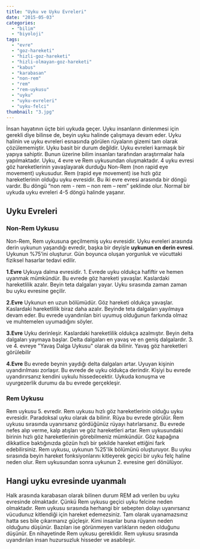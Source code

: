 ```yaml
---
title: "Uyku ve Uyku Evreleri"
date: "2015-05-03"
categories: 
  - "bilim"
  - "biyoloji"
tags: 
  - "evre"
  - "goz-hareketi"
  - "hizli-goz-hareketi"
  - "hizli-olmayan-goz-hareketi"
  - "kabus"
  - "karabasan"
  - "non-rem"
  - "rem"
  - "rem-uykusu"
  - "uyku"
  - "uyku-evreleri"
  - "uyku-felci"
thumbnail: "3.jpg"
---
```


İnsan hayatının üçte biri uykuda geçer. Uyku insanların dinlenmesi için gerekli diye bilinse de, beyin uyku halinde çalışmaya devam eder. Uyku halinin ve uyku evreleri esnasında görülen rüyaların gizemi tam olarak çözülememiştir. Uyku basit bir durum değildir. Uyku evreleri karmaşık bir yapıya sahiptir. Bunun üzerine bilim insanları tarafından araştırmalar hala yapılmaktadır. Uyku, 4 evre ve Rem uykusundan oluşmaktadır. 4 uyku evresi göz hareketlerinin yavaşlayarak durduğu Non-Rem (non rapid eye movement) uykusudur. Rem (rapid eye movement) ise hızlı göz hareketlerinin olduğu uyku evresidir. Bu iki evre evresi arasında bir döngü vardır. Bu döngü “non rem - rem – non rem – rem” şeklinde olur. Normal bir uykuda uyku evreleri 4-5 döngü halinde yaşanır.

## Uyku Evreleri

### Non-Rem Uykusu

Non-Rem, Rem uykusuna geçilmemiş uyku evresidir. Uyku evreleri arasında derin uykunun yaşandığı evredir, başka bir deyişle **uykunun en derin evresi**. Uykunun %75’ini oluşturur. Gün boyunca oluşan yorgunluk ve vücuttaki fiziksel hasarlar tedavi edilir.

**1.Evre** Uykuya dalma evresidir. 1. Evrede uyku oldukça hafiftir ve hemen uyanmak mümkündür. Bu evrede göz hareketi yavaşlar. Kaslardaki hareketlilik azalır. Beyin teta dalgaları yayar. Uyku sırasında zaman zaman bu uyku evresine geçilir.

**2.Evre** Uykunun en uzun bölümüdür. Göz hareketi oldukça yavaşlar. Kaslardaki hareketlilik biraz daha azalır. Beyinde teta dalgaları yayılmaya devam eder. Bu evrede uyandırılan biri uyumuş olduğunun farkında olmaz ve muhtemelen uyumadığını söyler.

**3.Evre** Uyku derinleşir. Kaslardaki hareketlilik oldukça azalmıştır. Beyin delta dalgaları yaymaya başlar. Delta dalgaları en yavaş ve en geniş dalgalardır. 3. ve 4. evreye "Yavaş Dalga Uykusu" olarak da bilinir. Yavaş göz hareketleri görülebilir

**4.Evre** Bu evrede beynin yaydığı delta dalgaları artar. Uyuyan kişinin uyandırılması zorlaşır. Bu evrede de uyku oldukça derindir. Kişiyi bu evrede uyandırırsanız kendini uykulu hissedecektir. Uykuda konuşma ve uyurgezerlik durumu da bu evrede gerçekleşir.

 

### Rem Uykusu

Rem uykusu 5. evredir. Rem uykusu hızlı göz hareketlerinin olduğu uyku evresidir. Paradoksal uyku olarak da bilinir. Rüya bu evrede görülür. Rem uykusu sırasında uyanırsanız gördüğünüz rüyayı hatırlarsanız. Bu evrede nefes alıp verme, kalp atışları ve göz hareketleri artar. Rem uykusundaki birinin hızlı göz hareketlerinin görebilmeniz  mümkündür. Göz kapağına dikkatlice baktığınızda gözün hızlı bir şekilde hareket ettiğini fark edebilirsiniz. Rem uykusu, uykunun %25'lik bölümünü oluşturuyor. Bu uyku sırasında beyin hareket fonksiyonlarını kitleyerek geçici bir uyku felç haline neden olur. Rem uykusundan sonra uykunun 2. evresine geri dönülüyor.

## Hangi uyku evresinde uyanmalı

Halk arasında karabasan olarak bilinen durum REM adı verilen bu uyku evresinde olmaktadır. Çünkü Rem uykusu geçici uyku felcine neden olmaktadır. Rem uykusu sırasında herhangi bir sebepten dolayı uyanırsanız vücudunuz kitlendiği için hareket edemezsiniz. Tam olarak uyanamazsınız hatta ses bile çıkarmanız güçleşir. Kimi insanlar buna rüyanın neden olduğunu düşünür. Bazıları ise görünmeyen varlıkların neden olduğunu düşünür. En nihayetinde Rem uykusu gereklidir. Rem uykusu sırasında uyandırılan insan huzursuzluk hisseder ve asabileşir.
